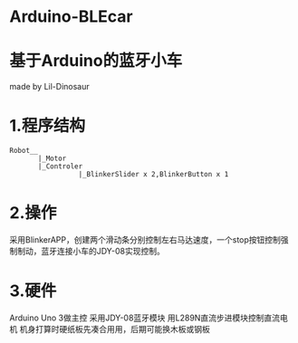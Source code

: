 # Arduino-BLEcar
# 基于Arduino的蓝牙小车
   made by Lil-Dinosaur
# 1.程序结构 
    Robot__
           |_Motor
           |_Controler
                     |_BlinkerSlider x 2,BlinkerButton x 1
                    
# 2.操作
  采用BlinkerAPP，创建两个滑动条分别控制左右马达速度，一个stop按钮控制强制制动，蓝牙连接小车的JDY-08实现控制。
  
# 3.硬件
   Arduino Uno 3做主控
   采用JDY-08蓝牙模块
   用L289N直流步进模块控制直流电机
   机身打算时硬纸板先凑合用用，后期可能换木板或钢板

